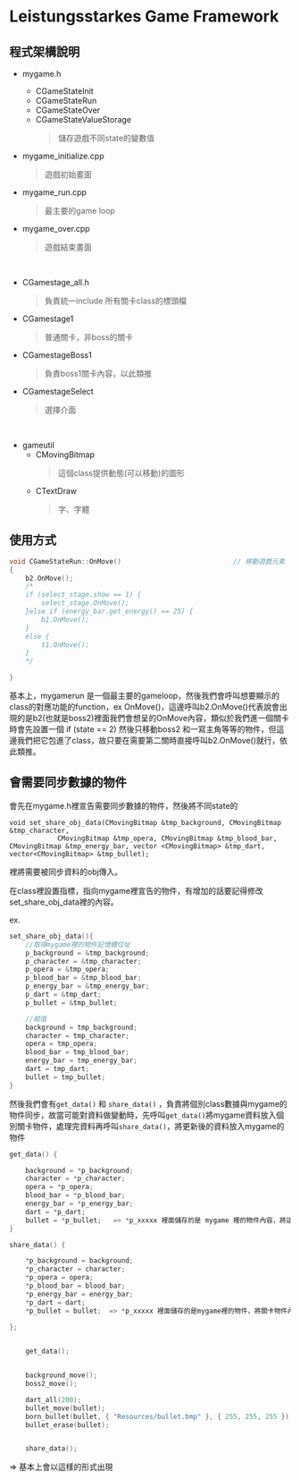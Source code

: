 # Leistungsstarkes Game Framework


## 程式架構說明

- mygame.h
    - CGameStateInit
    - CGameStateRun
    - CGameStateOver
    - CGameStateValueStorage
        > 儲存遊戲不同state的變數值

- mygame_initialize.cpp
    > 遊戲初始畫面

- mygame_run.cpp
    > 最主要的game loop

- mygame_over.cpp
    > 遊戲結束畫面

<br>

- CGamestage_all.h
    > 負責統一include 所有關卡class的標頭檔

- CGamestage1
    > 普通關卡，非boss的關卡

- CGamestageBoss1
    > 負責boss1關卡內容，以此類推

- CGamestageSelect
    > 選擇介面
    
<br>

- gameutil
    - CMovingBitmap
        > 這個class提供動態(可以移動)的圖形
    - CTextDraw
        > 字、字體

## 使用方式

```C++
void CGameStateRun::OnMove()							// 移動遊戲元素
{
	b2.OnMove();
	/*
	if (select_stage.show == 1) {
		select_stage.OnMove();
	}else if (energy_bar.get_energy() == 25) {
		b1.OnMove();
	}
	else {
		t1.OnMove();
	}
	*/

}
```

基本上，mygamerun 是一個最主要的gameloop，然後我們會呼叫想要顯示的class的對應功能的function，ex OnMove()，這邊呼叫b2.OnMove()代表說會出現的是b2(也就是boss2)裡面我們會想呈的OnMove內容，類似於我們進一個關卡時會先設置一個 if (state == 2) 然後只移動boss2 和一寫主角等等的物件，但這邊我們把它包進了class，故只要在需要第二關時直接呼叫b2.OnMove()就行，依此類推。




## 會需要同步數據的物件

會先在mygame.h裡宣告需要同步數據的物件，然後將不同state的
```
void set_share_obj_data(CMovingBitmap &tmp_background, CMovingBitmap &tmp_character,
			CMovingBitmap &tmp_opera, CMovingBitmap &tmp_blood_bar, CMovingBitmap &tmp_energy_bar, vector <CMovingBitmap> &tmp_dart, vector<CMovingBitmap> &tmp_bullet);
```
裡將需要被同步資料的obj傳入。

在class裡設置指標，指向mygame裡宣告的物件，有增加的話要記得修改set_share_obj_data裡的內容。

ex.
```C++
set_share_obj_data(){
	//取得mygame裡的物件記憶體位址
	p_background = &tmp_background;
	p_character = &tmp_character;
	p_opera = &tmp_opera;
	p_blood_bar = &tmp_blood_bar;
	p_energy_bar = &tmp_energy_bar;
	p_dart = &tmp_dart;
	p_bullet = &tmp_bullet;

	//賦值
	background = tmp_background;
	character = tmp_character;
	opera = tmp_opera;
	blood_bar = tmp_blood_bar;
	energy_bar = tmp_energy_bar;
	dart = tmp_dart;
	bullet = tmp_bullet;
}
```

然後我們會有```get_data()``` 和 ```share_data()``` ，負責將個別class數據與mygame的物件同步，故當可能對資料做變動時，先呼叫```get_data()```將mygame資料放入個別關卡物件，處理完資料再呼叫```share_data()```，將更新後的資料放入mygame的物件

```C++
get_data() {

	background = *p_background;
	character = *p_character;
	opera = *p_opera;
	blood_bar = *p_blood_bar;
	energy_bar = *p_energy_bar;
	dart = *p_dart;
	bullet = *p_bullet;   => *p_xxxxx 裡面儲存的是 mygame 裡的物件內容，將這些物件內容放入關卡
}

share_data() {

	*p_background = background;
	*p_character = character;
	*p_opera = opera;
	*p_blood_bar = blood_bar;
	*p_energy_bar = energy_bar;
	*p_dart = dart;
	*p_bullet = bullet;  => *p_xxxxx 裡面儲存的是mygame裡的物件，將關卡物件內容放入mygame物件的記憶體位置

};
	

	get_data();


	background_move();
	boss2_move();

	dart_all(200);
	bullet_move(bullet);
	born_bullet(bullet, { "Resources/bullet.bmp" }, { 255, 255, 255 });
	bullet_erase(bullet);


	share_data();
```
=> 基本上會以這樣的形式出現
